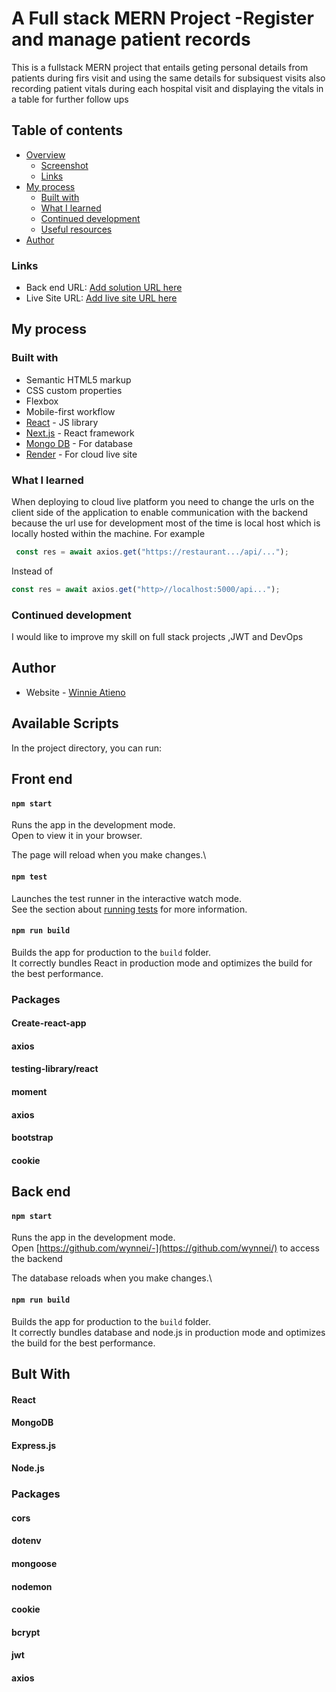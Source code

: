 # A Full stack MERN Project -Register and manage patient records
This is a fullstack MERN project that entails  geting personal details from patients during firs visit and using the same details for subsiquest visits also recording patient vitals during each hospital visit and displaying the vitals in a table for further follow ups 

## Table of contents

- [Overview](#overview)
  - [Screenshot](#screenshot)
  - [Links](#links)
- [My process](#my-process)
  - [Built with](#built-with)
  - [What I learned](#what-i-learned)
  - [Continued development](#continued-development)
  - [Useful resources](#useful-resources)
- [Author](#author)


### Links

- Back end  URL: [Add solution URL here]()
- Live Site URL: [Add live site URL here]()

## My process

### Built with

- Semantic HTML5 markup
- CSS custom properties
- Flexbox
- Mobile-first workflow
- [React](https://reactjs.org/) - JS library
- [Next.js](https://nextjs.org/) - React framework
- [Mongo DB](https://www.mongodb.com/) - For database
- [Render](https://render.com/docs/free) - For cloud live site

### What I learned

When deploying to cloud live platform you need to change the urls on the client side of the application to enable communication with the backend because the url use for development most of the time is local host which is locally hosted within the machine.
For example
```js
 const res = await axios.get("https://restaurant.../api/...");
```
Instead of 
```js
const res = await axios.get("http>//localhost:5000/api...");
```

### Continued development
I would like to improve my skill on full stack projects ,JWT and DevOps

## Author

- Website - [Winnie Atieno](http://my-portfolio-project-three.vercel.app/)

## Available Scripts

In the project directory, you can run:
## Front end

#### `npm start`

Runs the app in the development mode.\
Open []() to view it in your browser.

The page will reload when you make changes.\

#### `npm test`

Launches the test runner in the interactive watch mode.\
See the section about [running tests](https://facebook.github.io/create-react-app/docs/running-tests) for more information.

#### `npm run build`

Builds the app for production to the `build` folder.\
It correctly bundles React in production mode and optimizes the build for the best performance.

### Packages
#### Create-react-app 
#### axios
#### testing-library/react
#### moment
#### axios
#### bootstrap
#### cookie

## Back end

#### `npm start`

Runs the app in the development mode.\
Open [https://github.com/wynnei/-](https://github.com/wynnei/) to access the backend

The database reloads when you make changes.\

#### `npm run build`

Builds the app for production to the `build` folder.\
It correctly bundles database and node.js in production mode and optimizes the build for the best performance.

## Bult With

#### React
#### MongoDB
#### Express.js
#### Node.js

### Packages

#### cors
#### dotenv
#### mongoose
#### nodemon
#### cookie
#### bcrypt
#### jwt
#### axios




